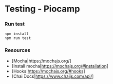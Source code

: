 # Testing - Piocamp

### Run test

```
npm install
npm run test
```

### Resources

- [Mocha|https://mochajs.org/]
- [Install mocha|https://mochajs.org/#installation]
- [Hooks|https://mochajs.org/#hooks]
- [Chai Docs|https://www.chaijs.com/api/]
